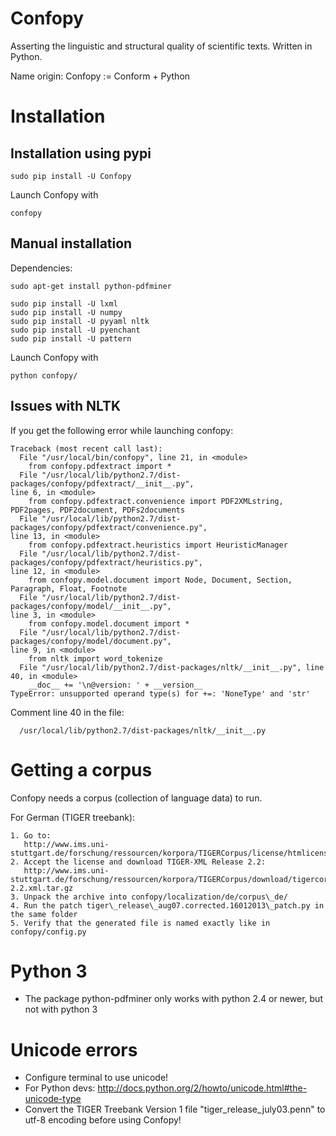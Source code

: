Confopy
=======

Asserting the linguistic and structural quality of scientific texts.
Written in Python.

Name origin: Confopy := Conform + Python 


Installation
============

Installation using pypi
-----------------------

    sudo pip install -U Confopy

Launch Confopy with

    confopy

Manual installation
-------------------

Dependencies:

    sudo apt-get install python-pdfminer

    sudo pip install -U lxml
    sudo pip install -U numpy
    sudo pip install -U pyyaml nltk
    sudo pip install -U pyenchant
    sudo pip install -U pattern

Launch Confopy with

    python confopy/

Issues with NLTK
----------------

If you get the following error while launching confopy:

    Traceback (most recent call last):
      File "/usr/local/bin/confopy", line 21, in <module>
        from confopy.pdfextract import *
      File "/usr/local/lib/python2.7/dist-packages/confopy/pdfextract/__init__.py",
    line 6, in <module>
        from confopy.pdfextract.convenience import PDF2XMLstring,
    PDF2pages, PDF2document, PDFs2documents
      File "/usr/local/lib/python2.7/dist-packages/confopy/pdfextract/convenience.py",
    line 13, in <module>
        from confopy.pdfextract.heuristics import HeuristicManager
      File "/usr/local/lib/python2.7/dist-packages/confopy/pdfextract/heuristics.py",
    line 12, in <module>
        from confopy.model.document import Node, Document, Section,
    Paragraph, Float, Footnote
      File "/usr/local/lib/python2.7/dist-packages/confopy/model/__init__.py",
    line 3, in <module>
        from confopy.model.document import *
      File "/usr/local/lib/python2.7/dist-packages/confopy/model/document.py",
    line 9, in <module>
        from nltk import word_tokenize
      File "/usr/local/lib/python2.7/dist-packages/nltk/__init__.py", line
    40, in <module>
        __doc__ += '\n@version: ' + __version__
    TypeError: unsupported operand type(s) for +=: 'NoneType' and 'str'

Comment line 40 in the file:

      /usr/local/lib/python2.7/dist-packages/nltk/__init__.py


Getting a corpus
================

Confopy needs a corpus (collection of language data) to run.

For German (TIGER treebank):

    1. Go to: 
       http://www.ims.uni-stuttgart.de/forschung/ressourcen/korpora/TIGERCorpus/license/htmlicense.html
    2. Accept the license and download TIGER-XML Release 2.2: 
       http://www.ims.uni-stuttgart.de/forschung/ressourcen/korpora/TIGERCorpus/download/tigercorpus-2.2.xml.tar.gz
    3. Unpack the archive into confopy/localization/de/corpus\_de/
    4. Run the patch tiger\_release\_aug07.corrected.16012013\_patch.py in the same folder
    5. Verify that the generated file is named exactly like in confopy/config.py


Python 3
========

 * The package python-pdfminer only works with python 2.4 or newer, but not with python 3


Unicode errors
==============

 * Configure terminal to use unicode!
 * For Python devs:
    http://docs.python.org/2/howto/unicode.html#the-unicode-type
 * Convert the TIGER Treebank Version 1 file
    "tiger_release_july03.penn"
   to utf-8 encoding before using Confopy!
